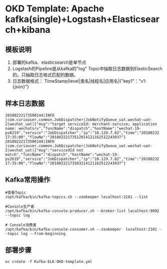 # OKD Template: Apache kafka(single)+Logstash+Elasticsearch+kibana


## 模板说明
1. 部署的kafka、elasticsearch是单节点
2. Logstash的Pipeline是从kafka的"log" Topic中抽取日志数据到ElasticSearch的。只抽取日志格式匹配的数据。
3. 日志数据格式： TimeStamp|level|类名|线程名|应用名|{"key1"："v1: {json}"}

## 样本日志数据
	20180222173500144|INFO |com.curiouser.common.JobDispatcher|JobNotifyQueue_uat.wechat-uat-2|wechat_uat|{"msg":"target serviceId: merchant-service; application name: wechatsrv","funcName":"dispatch","hostName":"wechat-19-pv8219","service":"JobDispatcher","ip":"10.129.7.82","time":"20180232 17:35:00","flowNo":"20180222173512014121162512243037"}
	20180222173500144|INFO |com.curiouser.common.JobDispatcher|JobNotifyQueue_uat.wechat-uat-2|wechat_uat|{"msg":"servicedId not match","funcName":"dispatch","hostName":"wechat-19-pv2619","service":"JobDispatcher","ip":"10.129.7.82","time":"20180232 17:35:00","flowNo":"20180222173503214121162512243037"}
## Kafka常用操作
	#查看Topic
	/opt/kafka/bin/kafka-topics.sh --zookeeper localhost:2181 --list

	#Console生产者
	/opt/kafka/bin/kafka-console-producer.sh --broker-list localhost:9092 --topic log

	# Console消费者
	/opt/kafka/bin/kafka-console-consumer.sh --zookeeper  localhost:2181 --topic log --from-beginning

## 部署步骤
	oc create -f Kafka-ELK-OKD-template.yml

